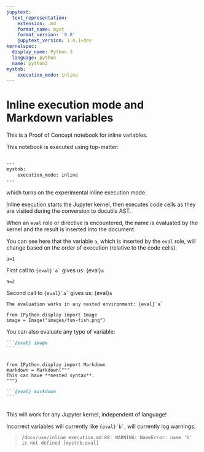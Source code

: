 ```yaml
---
jupytext:
  text_representation:
    extension: .md
    format_name: myst
    format_version: '0.8'
    jupytext_version: 1.4.1+dev
kernelspec:
  display_name: Python 3
  language: python
  name: python3
mystnb:
    execution_mode: inline
---
```


# Inline execution mode and Markdown variables

This is a Proof of Concept notebook for inline variables.

This notebook is executed using top-matter:

```md

---
mystnb:
    execution_mode: inline
---
```

which turns on the experimental inline execution mode.

Inline execution starts the Jupyter kernel, then executes code cells as they are visited during the conversion to docutils AST.

When an `eval` role or directive is encountered, the name is evaluated by the kernel and the result is inserted into the document.

You can see here that the variable `a`, which is inserted by the `eval` role, will change based on the order of execution (relative to the code cells).

```{code-cell} ipython3
a=1
```

First call to `` {eval}`a` `` gives us: {eval}`a`

```{code-cell} ipython3
a=2
```

Second call to `` {eval}`a` `` gives us: {eval}`a`

```{note}
The evaluation works in any nested environment: {eval}`a`
```

```{code-cell} ipython3
from IPython.display import Image
image = Image("images/fun-fish.png")
```

You can also evaluate any type of variable:

````md
```{eval} image
```
````

```{eval} image
```

```{code-cell} ipython3
from IPython.display import Markdown
markdown = Markdown("""
This can have **nested syntax**.
""")
```

````md
```{eval} markdown
```
````

```{eval} markdown
```

This will work for any Jupyter kernel, independent of language!

Incorrect variables will currently like `` {eval}`b` ``, will currently log warnings:

> `/docs/use/inline_execution.md:88: WARNING: NameError: name 'b' is not defined [mystnb.eval]`
